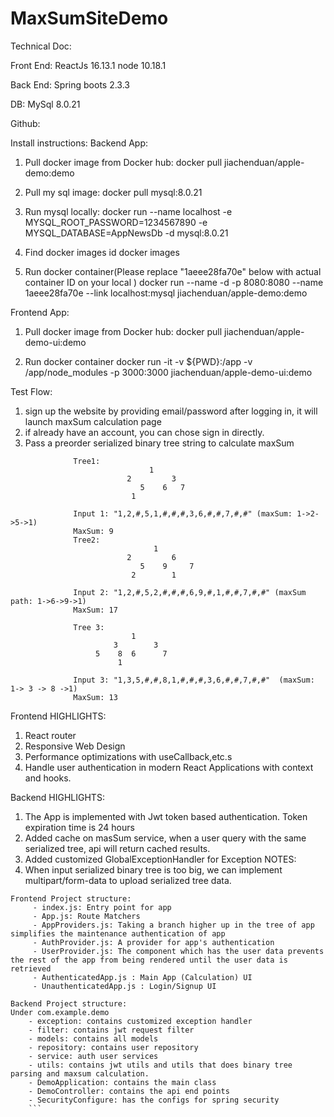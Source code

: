 # MaxSumSiteDemo

Technical Doc:

Front End: ReactJs 16.13.1  node 10.18.1

Back End: Spring boots 2.3.3

DB: MySql 8.0.21

Github:

Install instructions:
Backend App:
1. Pull docker image from Docker hub:
    docker pull jiachenduan/apple-demo:demo

2. Pull my sql image:
    docker pull mysql:8.0.21

3. Run mysql locally:
    docker run --name localhost -e MYSQL_ROOT_PASSWORD=1234567890 -e MYSQL_DATABASE=AppNewsDb -d mysql:8.0.21

4. Find docker images id
    docker images
5. Run docker container(Please replace "1aeee28fa70e" below with actual container ID on your local )
    docker run --name -d -p 8080:8080 --name 1aeee28fa70e --link localhost:mysql jiachenduan/apple-demo:demo

Frontend App:
1. Pull docker image from Docker hub:
docker pull jiachenduan/apple-demo-ui:demo

2. Run docker container
    docker run -it -v ${PWD}:/app  -v /app/node_modules -p 3000:3000 jiachenduan/apple-demo-ui:demo

Test Flow:
1. sign up the website by providing email/password after logging in, it will launch maxSum calculation page
2. if already have an account, you can chose sign in directly.
3. Pass a preorder serialized binary tree string to calculate maxSum
```
              Tree1:
                               1
                          2         3
                             5    6   7
                           1

              Input 1: "1,2,#,5,1,#,#,#,3,6,#,#,7,#,#" (maxSum: 1->2->5->1)
              MaxSum: 9
              Tree2:
                                1
                          2         6
                             5    9     7
                           2        1

              Input 2: "1,2,#,5,2,#,#,#,6,9,#,1,#,#,7,#,#" (maxSum path: 1->6->9->1)
              MaxSum: 17

              Tree 3:
                           1
                       3        3
                   5    8  6      7
                        1

              Input 3: "1,3,5,#,#,8,1,#,#,#,3,6,#,#,7,#,#"  (maxSum: 1-> 3 -> 8 ->1)
              MaxSum: 13
```

Frontend HIGHLIGHTS:
1. React router
2. Responsive Web Design
3. Performance optimizations with useCallback,etc.s
4. Handle user authentication in modern React Applications with context and hooks.


Backend HIGHLIGHTS:
1. The App is implemented with Jwt token based authentication. Token expiration time is 24 hours
2. Added cache on masSum service, when a user query with the same serialized tree, api will return cached results.
3. Added customized GlobalExceptionHandler for Exception
NOTES:
1. When input serialized binary tree is too big, we can implement multipart/form-data to upload serialized tree data.
```
Frontend Project structure:
     - index.js: Entry point for app
     - App.js: Route Matchers
     - AppProviders.js: Taking a branch higher up in the tree of app simplifies the maintenance authentication of app
     - AuthProvider.js: A provider for app's authentication
     - UserProvider.js: The component which has the user data prevents the rest of the app from being rendered until the user data is retrieved
     - AuthenticatedApp.js : Main App (Calculation) UI
     - UnauthenticatedApp.js : Login/Signup UI

Backend Project structure:
Under com.example.demo
    - exception: contains customized exception handler
    - filter: contains jwt request filter
    - models: contains all models
    - repository: contains user repository
    - service: auth user services
    - utils: contains jwt utils and utils that does binary tree parsing and maxsum calculation.
    - DemoApplication: contains the main class
    - DemoController: contains the api end points
    - SecurityConfigure: has the configs for spring security
    ```
